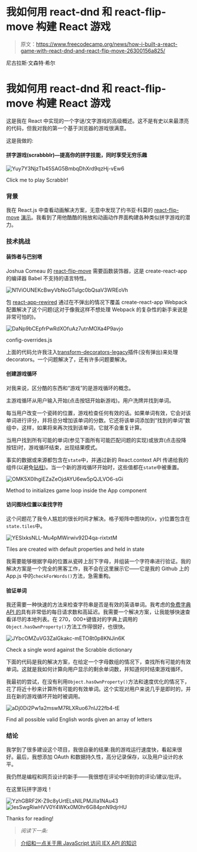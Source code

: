 # 我如何用 react-dnd 和 react-flip-move 构建 React 游戏

> 原文：<https://www.freecodecamp.org/news/how-i-built-a-react-game-with-react-dnd-and-react-flip-move-26300156a825/>

尼古拉斯·文森特·希尔

# 我如何用 react-dnd 和 react-flip-move 构建 React 游戏

这是我在 React 中实现的一个字谜/文字游戏的高级概述。这不是有史以来最漂亮的代码，但我对我的第一个基于浏览器的游戏很满意。

这是我做的:

#### 拼字游戏(scrabbblr)—提高你的拼字技能，同时享受无穷乐趣

![Yuy7Y3NjzTb45SAG5BmbqDhXrd9qzHj-vEw6](img/141a6c004e381533ae5ec397a54f4256.png)

Click me to play Scrabblr!

### **背景**

我在 React.js 中查看动画解决方案，无意中发现了约书亚·科莫的 [react-flip-move](https://github.com/joshwcomeau/react-flip-move) [演示](http://joshwcomeau.github.io/react-flip-move/examples/#/scrabble?_k=8l9xbo)。我看到了用他酷酷的拖放和动画动作界面构建各种类似拼字游戏的潜力。

### 技术挑战

#### 装饰者与巴别塔

Joshua Comeau 的 [react-flip-move](https://github.com/joshwcomeau/react-flip-move) 需要函数装饰器，这是 create-react-app 的编译器 Babel 不支持的语言特性。

![N1ViOUNEKcBwyVbNoGTuIgc0bQsaV3WREoVh](img/ae8b22de9d7ebd9f66f428aa10983ea0.png)

包 [react-app-rewired](https://github.com/timarney/react-app-rewired) 通过在不弹出的情况下覆盖 create-react-app Webpack 配置解决了这个问题(这对于像我这样不想处理 Webpack 的复杂性的新手来说是非常可怕的)。

![DaNp9bCEpfrPwRdXOfuAz7utnMOXa4P9avjo](img/4981792c3815b39e36217bf4fb127d12.png)

config-overrides.js

上面的代码允许我注入[transform-decorators-legacy](https://github.com/loganfsmyth/babel-plugin-transform-decorators-legacy)插件(没有弹出)来处理 decorators。一个问题解决了，还有许多问题要解决。

#### 创建游戏循环

对我来说，区分酷的东西和“游戏”的是游戏循环的概念。

主游戏循环从用户输入开始(点击按钮开始新游戏)。用户洗牌并找到单词。

每当用户改变一个瓷砖的位置，游戏检查任何有效的话。如果单词有效，它会对该单词进行评分，并将总分增加该单词的分数。它还将该单词添加到“找到的单词”数组中，这样，如果将来再次找到该单词，它就不会重复计算。

当用户找到所有可能的单词(参见下面所有可能匹配问题的实现)或放弃(点击投降按钮)时，游戏循环结束，出现结果模式。

事实的数据或来源都包含在`state`中，并通过新的 React.context API 传递给我的组件(以避免[钻柱](https://itnext.io/compound-components-with-react-v16-3-6679c752bd56))。当一个新的游戏循环开始时，这些值都在`state`中被重置。

![OMK5X0IhgiEZaZeOjdAYU6ew5pQJLVO6-sGi](img/ee12693190d5db80ed34ef879a9bda10.png)

Method to initializes game loop inside the App component

#### 访问图块位置以查找字符

这个问题花了我令人尴尬的很长时间才解决。格子矩阵中图块的(x，y)位置包含在`state.tiles`中。

![YESlxksNLL-Mu4pMWirwiv92D4qa-rixtxtM](img/a95c3cdc1558eea8499696fd46998390.png)

Tiles are created with default properties and held in state

我需要能够根据字母的位置从瓷砖上刮下字母，并组装一个字符串进行验证。我的解决方案是一个完全的黑客工作，我不会在这里展示它——它是我的 Github 上的 App.js 中的`checkForWords()`方法，急需重构。

#### 验证单词

我还需要一种快速的方法来检查字符串是否是有效的英语单词。我考虑的[免费字典 API 的](https://www.wordsapi.com/)具有非常低的每日请求数和高延迟。我需要一个解决方案，让我能够快速查看详尽的本地列表。在 270，000+键值对的字典上调用的`Object.hasOwnProperty()`方法工作得很好，也很快。

![JYbcOMZuVG3ZalGkakc-mETO8t0p8KNJin6K](img/980e7931687b0457838d8be64bb21c7c.png)

Check a single word against the Scrabble dictionary

下面的代码是我的解决方案，在给定一个字母数组的情况下，查找所有可能的有效单词。这就是我如何计算向用户显示的剩余单词数，并知道何时结束游戏循环。

我最初的尝试，在没有利用`Object.hasOwnProperty()`方法和速度优化的情况下，花了将近十秒来计算所有可能的有效单词。这个实现对用户来说几乎是即时的，并且在新的游戏循环开始时被调用。

![aDj0Di2Pw1a2mswM7RLXRuo67nIJ22fb4-tE](img/c2ef87207a7d9cd460eee9347b599da6.png)

Find all possible valid English words given an array of letters

### **结论**

我学到了很多建设这个项目，我很自豪的结果:我的游戏运行速度快，看起来很好。最后，我想添加 OAuth 和数据持久性，高分记录保存，以及用户设计的水平。

我仍然是编程和网页设计的新手——我很想在评论中听到你的评论/建议/批评。

在这里玩拼字游戏！

![YzhGBRF2K-Z9c8yUrtELsNILPMJlIa1NAu43](img/b8f94ee205bf620130a3d30d84040e54.png)![lesSwgRiwHVV0Y4WKx0M0hr6G84pnN9djrHU](img/5bb5bfb51670b3b152fb6bed5f88d06b.png)

Thanks for reading!

> *阅读下一条:*

> [介绍和一点关于用 JavaScript 访问 IEX API 的知识](https://medium.com/coding-overload/introduction-and-a-little-about-accessing-iexs-api-with-javascript-7ae4e8af79d6)
